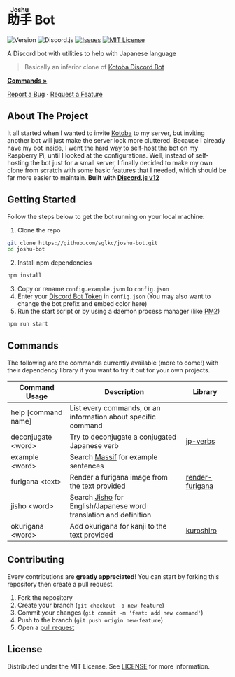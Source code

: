 # <ruby>助手<rt>Joshu</rt></ruby> Bot</h1>

![Version](https://img.shields.io/github/package-json/v/sglkc/joshu-bot.svg)
![Discord.js](https://img.shields.io/badge/discord.js-v12.5.3-green.svg?logo=discord)
[![Issues](https://img.shields.io/github/issues/sglkc/joshu-bot.svg)](https://github.com/sglkc/joshu-bot/issues)
[![MIT License](https://img.shields.io/github/license/sglkc/joshu-bot.svg)](LICENSE)

A Discord bot with utilities to help with Japanese language

> Basically an inferior clone of [Kotoba Discord Bot](https://github.com/mistval/kotoba/tree/master/bot)

<a href="#commands"><strong>Commands »</strong></a>

<a href="https://github.com/sglkc/joshu-bot/issues">Report a Bug</a>
<strong>·</strong>
<a href="https://github.com/sglkc/joshu-bot/issues">Request a Feature</a>

## About The Project

It all started when I wanted to invite [Kotoba](https://github.com/mistval/kotoba/tree/master/bot) to my server, but inviting another bot will just make the server look more cluttered.
Because I already have my bot inside, I went the hard way to self-host the bot on my Raspberry Pi, until I looked at the configurations.
Well, instead of self-hosting the bot just for a small server, I finally decided to make my own clone from scratch with some basic features that I needed, which should be far more easier to maintain.
<strong>Built with [Discord.js v12](https://github.com/discordjs/discord.js/tree/v12)</strong>

## Getting Started

Follow the steps below to get the bot running on your local machine:

1. Clone the repo
  ```sh
  git clone https://github.com/sglkc/joshu-bot.git
  cd joshu-bot
  ```
2. Install npm dependencies
  ```sh
  npm install
  ```
3. Copy or rename `config.example.json` to `config.json`
4. Enter your [Discord Bot Token](https://www.writebots.com/discord-bot-token/) in `config.json` (You may also want to change the bot prefix and embed color here)
5. Run the start script or by using a daemon process manager (like [PM2](https://pm2.keymetrics.io/))
  ```sh
  npm run start
  ```

## Commands

The following are the commands currently available (more to come!) with their dependency library if you want to try it out for your own projects.

| Command Usage        | Description                                                                              | Library                            |
|----------------------|------------------------------------------------------------------------------------------|------------------------------------|
| help [command name]  | List every commands, or an information about specific command                            |                                    |
| deconjugate \<word\> | Try to deconjugate a conjugated Japanese verb                                            | [jp-verbs][jp-verbs]               |
| example \<word\>     | Search [Massif](https://massif.la/ja) for example sentences                              |                                    |
| furigana \<text\>    | Render a furigana image from the text provided                                           | [render-furigana][render-furigana] |
| jisho \<word\>       | Search [Jisho](https://jisho.org/) for English/Japanese word translation and definition  |                                    |
| okurigana \<word\>   | Add okurigana for kanji to the text provided                                             | [kuroshiro][kuroshiro]             |

## Contributing

Every contributions are **greatly appreciated**! You can start by forking this repository then create a pull request.

1. Fork the repository
2. Create your branch (`git checkout -b new-feature`)
3. Commit your changes (`git commit -m 'feat: add new command'`)
4. Push to the branch (`git push origin new-feature`)
5. Open a [pull request](https://github.com/sglkc/joshu-bot/pulls)

## License

Distributed under the MIT License. See [LICENSE](LICENSE) for more information.

[kuroshiro]: https://github.com/hexenq/kuroshiro
[jp-verbs]: https://github.com/mistval/jp-verb-deconjugator
[render-furigana]: https://github.com/mistval/render-furigana
